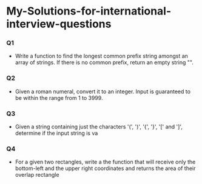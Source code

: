 # My-Solutions-for-international-interview-questions


### Q1 
   - Write a function to find the longest common prefix string amongst an array of strings. If there is no common prefix,   return an empty string "".

### Q2 
   - Given a roman numeral, convert it to an integer. Input is guaranteed to be within the range from 1 to 3999.

### Q3 
   - Given a string containing just the characters '(', ')', '{', '}', '[' and ']', determine if the input string is va
   
### Q4 
   - For a given two rectangles, write a the function that will receive only the bottom-left and the upper right coordinates  and returns the area of their overlap rectangle
